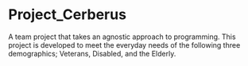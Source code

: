 # Project_Cerberus
A team project that takes an agnostic approach to programming. This project is developed to meet the everyday needs of the following three demographics; Veterans, Disabled, and the Elderly.
